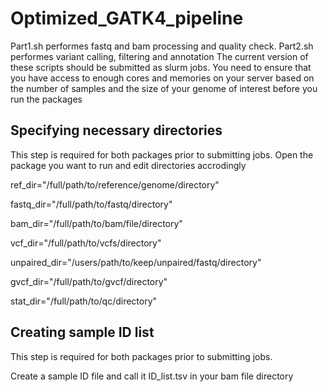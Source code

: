 # Optimized_GATK4_pipeline
Part1.sh performes fastq and bam processing and quality check. 
Part2.sh performes variant calling, filtering and annotation
The current version of these scripts should be submitted as slurm jobs. 
You need to ensure that you have access to enough cores and memories on your server based on the number of samples and the size of your genome of interest before you run the packages
## Specifying necessary directories
This step is required for both packages prior to submitting jobs. Open the package you want to run and edit directories accrodingly

ref_dir="/full/path/to/reference/genome/directory"

fastq_dir="/full/path/to/fastq/directory"

bam_dir="/full/path/to/bam/file/directory"

vcf_dir="/full/path/to/vcfs/directory"

unpaired_dir="/users/path/to/keep/unpaired/fastq/directory"

gvcf_dir="/full/path/to/gvcf/directory"

stat_dir="/full/path/to/qc/directory"

## Creating sample ID list 
This step is required for both packages prior to submitting jobs.

Create a sample ID file and call it ID_list.tsv in your bam file directory
